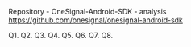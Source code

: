 Repository - OneSignal-Android-SDK - analysis
https://github.com/onesignal/onesignal-android-sdk

Q1.
Q2.
Q3.
Q4.
Q5.
Q6.
Q7.
Q8.
